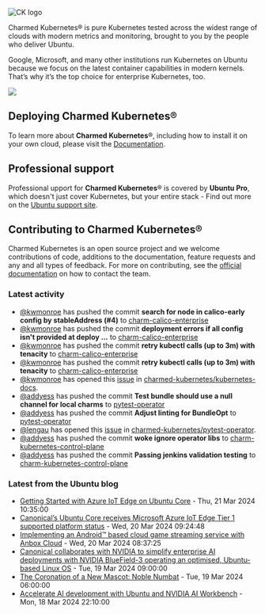 ![CK logo](https://assets.ubuntu.com/v1/451d4cf4-Charmed+Kubernetes_RGB_onWhite_2022.svg)

Charmed Kubernetes® is pure Kubernetes tested across the widest range of clouds with modern metrics and monitoring, brought to you by the people who deliver Ubuntu.

Google, Microsoft, and many other institutions run Kubernetes on Ubuntu because we focus on the latest container capabilities in modern kernels. That’s why it’s the top choice for enterprise Kubernetes, too.

![](https://assets.ubuntu.com/v1/843c77b6-juju-at-a-glace.svg)

## Deploying Charmed Kubernetes®

To learn more about **Charmed Kubernetes**®, including how to install it on your own cloud, please visit the [Documentation][docs].

## Professional support

Professional upport for **Charmed Kubernetes**® is covered by **Ubuntu Pro**, which doesn't just cover Kubernetes, but your entire stack - Find out more on the [Ubuntu support site](https://ubuntu.com/support).

## Contributing to Charmed Kubernetes®

Charmed Kubernetes is an open source project and we welcome contributions of code, additions to the documentation, feature requests and any and all types of feedback. For more on contributing, see the [official documentation][get-in-touch] on how to contact the team.

<!-- LINKS -->
[docs]: https://ubuntu.com/kubernetes/docs
[get-in-touch]: https://ubuntu.com/kubernetes/docs/get-in-touch

### Latest activity

<!-- activity starts -->
 - [@kwmonroe](https://github.com/kwmonroe) has pushed the commit **search for node in calico-early config by stableAddress (#4)** to [charm-calico-enterprise](https://github.com/charmed-kubernetes/charm-calico-enterprise)
 - [@kwmonroe](https://github.com/kwmonroe) has pushed the commit **deployment errors if all config isn't provided at deploy ...** to [charm-calico-enterprise](https://github.com/charmed-kubernetes/charm-calico-enterprise)
 - [@kwmonroe](https://github.com/kwmonroe) has pushed the commit **retry kubectl calls (up to 3m) with tenacity** to [charm-calico-enterprise](https://github.com/charmed-kubernetes/charm-calico-enterprise)
 - [@kwmonroe](https://github.com/kwmonroe) has pushed the commit **retry kubectl calls (up to 3m) with tenacity** to [charm-calico-enterprise](https://github.com/charmed-kubernetes/charm-calico-enterprise)
 - [@kwmonroe](https://github.com/kwmonroe) has opened this [issue](https://github.com/charmed-kubernetes/kubernetes-docs/issues/837) in [charmed-kubernetes/kubernetes-docs](https://api.github.com/repos/charmed-kubernetes/kubernetes-docs).
 - [@addyess](https://github.com/addyess) has pushed the commit **Test bundle should use a null channel for  local charms** to [pytest-operator](https://github.com/charmed-kubernetes/pytest-operator)
 - [@addyess](https://github.com/addyess) has pushed the commit **Adjust linting for BundleOpt** to [pytest-operator](https://github.com/charmed-kubernetes/pytest-operator)
 - [@lengau](https://github.com/lengau) has opened this [issue](https://github.com/charmed-kubernetes/pytest-operator/issues/130) in [charmed-kubernetes/pytest-operator](https://api.github.com/repos/charmed-kubernetes/pytest-operator).
 - [@addyess](https://github.com/addyess) has pushed the commit **woke ignore operator libs** to [charm-kubernetes-control-plane](https://github.com/charmed-kubernetes/charm-kubernetes-control-plane)
 - [@addyess](https://github.com/addyess) has pushed the commit **Passing jenkins validation testing** to [charm-kubernetes-control-plane](https://github.com/charmed-kubernetes/charm-kubernetes-control-plane)
<!-- activity ends -->

<!-- roadmap starts -->

<!-- roadmap ends -->

### Latest from the Ubuntu blog

<!-- blog starts -->
* [Getting Started with Azure IoT Edge on Ubuntu Core](https://ubuntu.com//blog/getting-started-with-azure-iot-edge-on-ubuntu-core) - Thu, 21 Mar 2024 10:35:00 
* [Canonical’s Ubuntu Core receives Microsoft Azure IoT Edge Tier 1 supported platform status](https://ubuntu.com//blog/canonicals-ubuntu-core-receives-microsoft-azure-iot-edge-tier-1-supported-platform-status) - Wed, 20 Mar 2024 09:24:48 
* [Implementing an Android&#x2122; based cloud game streaming service with Anbox Cloud](https://ubuntu.com//blog/implementing-an-android-based-cloud-game-streaming-service-with-anbox-cloud) - Wed, 20 Mar 2024 08:37:25 
* [Canonical collaborates with NVIDIA to simplify enterprise AI deployments with NVIDIA BlueField-3 operating an optimised, Ubuntu-based Linux OS](https://ubuntu.com//blog/ubuntu-and-nvidia-bluefield-3) - Tue, 19 Mar 2024 09:00:00 
* [The Coronation of a New Mascot: Noble Numbat](https://ubuntu.com//blog/the-coronation-of-a-new-mascot-noble-numbat) - Tue, 19 Mar 2024 06:00:00 
* [Accelerate AI development with Ubuntu and NVIDIA AI Workbench](https://ubuntu.com//blog/accelerate-ai-development-with-ubuntu-and-nvidia-ai-workbench) - Mon, 18 Mar 2024 22:10:00 
<!-- blog ends -->
